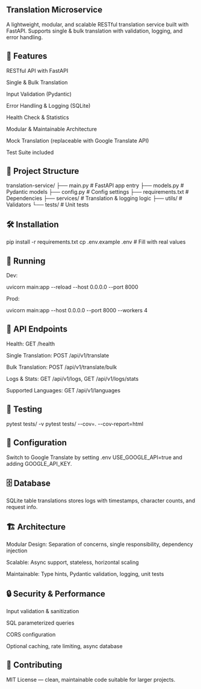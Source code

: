## Translation Microservice

A lightweight, modular, and scalable RESTful translation service built with FastAPI. Supports single & bulk translation with validation, logging, and error handling.

## 🚀 Features

RESTful API with FastAPI

Single & Bulk Translation

Input Validation (Pydantic)

Error Handling & Logging (SQLite)

Health Check & Statistics

Modular & Maintainable Architecture

Mock Translation (replaceable with Google Translate API)

Test Suite included

## 📁 Project Structure
translation-service/
├── main.py           # FastAPI app entry
├── models.py         # Pydantic models
├── config.py         # Config settings
├── requirements.txt  # Dependencies
├── services/         # Translation & logging logic
├── utils/            # Validators
└── tests/            # Unit tests

## 🛠 Installation
pip install -r requirements.txt
cp .env.example .env   # Fill with real values

## 🚀 Running

Dev:

uvicorn main:app --reload --host 0.0.0.0 --port 8000


Prod:

uvicorn main:app --host 0.0.0.0 --port 8000 --workers 4

## 🔌 API Endpoints

Health: GET /health

Single Translation: POST /api/v1/translate

Bulk Translation: POST /api/v1/translate/bulk

Logs & Stats: GET /api/v1/logs, GET /api/v1/logs/stats

Supported Languages: GET /api/v1/languages

## 🧪 Testing
pytest tests/ -v
pytest tests/ --cov=. --cov-report=html

## 🔧 Configuration

Switch to Google Translate by setting .env USE_GOOGLE_API=true and adding GOOGLE_API_KEY.

## 🗄️ Database

SQLite table translations stores logs with timestamps, character counts, and request info.

## 🏗 Architecture

Modular Design: Separation of concerns, single responsibility, dependency injection

Scalable: Async support, stateless, horizontal scaling

Maintainable: Type hints, Pydantic validation, logging, unit tests

## 🔒 Security & Performance

Input validation & sanitization

SQL parameterized queries

CORS configuration

Optional caching, rate limiting, async database

## 🤝 Contributing

MIT License — clean, maintainable code suitable for larger projects.
